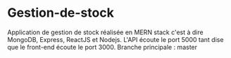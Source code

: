 # Gestion-de-stock
Application de gestion de stock réalisée en MERN stack c'est à dire MongoDB, Express, ReactJS et Nodejs.
L'API écoute le port 5000 tant dise que le front-end écoute le port 3000.
Branche principale : master
